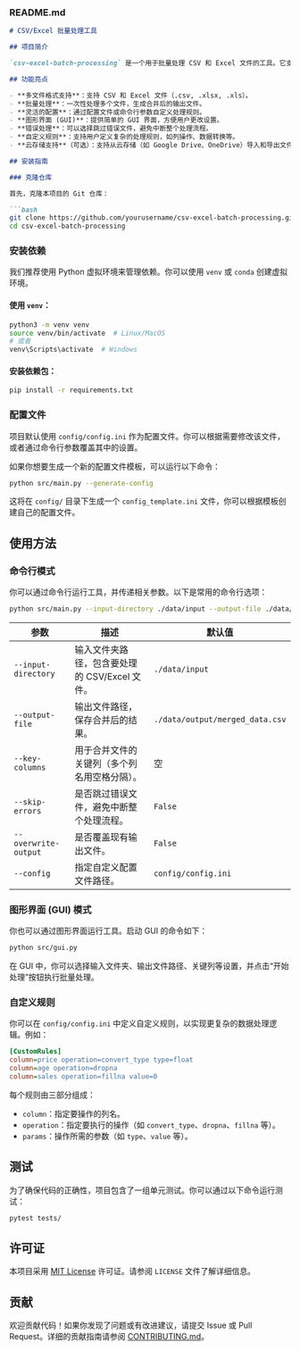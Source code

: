 ### README.md

```markdown
# CSV/Excel 批量处理工具

## 项目简介

`csv-excel-batch-processing` 是一个用于批量处理 CSV 和 Excel 文件的工具。它支持多种操作，如合并文件、转换数据类型、处理缺失值等。通过灵活的配置选项，用户可以轻松自定义处理逻辑，满足不同的需求。

## 功能亮点

- **多文件格式支持**：支持 CSV 和 Excel 文件（.csv, .xlsx, .xls）。
- **批量处理**：一次性处理多个文件，生成合并后的输出文件。
- **灵活的配置**：通过配置文件或命令行参数自定义处理规则。
- **图形界面 (GUI)**：提供简单的 GUI 界面，方便用户更改设置。
- **错误处理**：可以选择跳过错误文件，避免中断整个处理流程。
- **自定义规则**：支持用户定义复杂的处理规则，如列操作、数据转换等。
- **云存储支持**（可选）：支持从云存储（如 Google Drive、OneDrive）导入和导出文件。

## 安装指南

### 克隆仓库

首先，克隆本项目的 Git 仓库：

```bash
git clone https://github.com/yourusername/csv-excel-batch-processing.git
cd csv-excel-batch-processing
```

### 安装依赖

我们推荐使用 Python 虚拟环境来管理依赖。你可以使用 `venv` 或 `conda` 创建虚拟环境。

#### 使用 `venv`：

```bash
python3 -m venv venv
source venv/bin/activate  # Linux/MacOS
# 或者
venv\Scripts\activate  # Windows
```

#### 安装依赖包：

```bash
pip install -r requirements.txt
```

### 配置文件

项目默认使用 `config/config.ini` 作为配置文件。你可以根据需要修改该文件，或者通过命令行参数覆盖其中的设置。

如果你想要生成一个新的配置文件模板，可以运行以下命令：

```bash
python src/main.py --generate-config
```

这将在 `config/` 目录下生成一个 `config_template.ini` 文件，你可以根据模板创建自己的配置文件。

## 使用方法

### 命令行模式

你可以通过命令行运行工具，并传递相关参数。以下是常用的命令行选项：

```bash
python src/main.py --input-directory ./data/input --output-file ./data/output/merged_data.csv --key-columns id name --skip-errors --overwrite-output
```

| 参数               | 描述                                                         | 默认值                        |
|--------------------|--------------------------------------------------------------|-------------------------------|
| `--input-directory` | 输入文件夹路径，包含要处理的 CSV/Excel 文件。                 | `./data/input`                |
| `--output-file`    | 输出文件路径，保存合并后的结果。                             | `./data/output/merged_data.csv`|
| `--key-columns`    | 用于合并文件的关键列（多个列名用空格分隔）。                  | 空                           |
| `--skip-errors`    | 是否跳过错误文件，避免中断整个处理流程。                      | `False`                       |
| `--overwrite-output` | 是否覆盖现有输出文件。                                       | `False`                       |
| `--config`         | 指定自定义配置文件路径。                                     | `config/config.ini`           |

### 图形界面 (GUI) 模式

你也可以通过图形界面运行工具。启动 GUI 的命令如下：

```bash
python src/gui.py
```

在 GUI 中，你可以选择输入文件夹、输出文件路径、关键列等设置，并点击“开始处理”按钮执行批量处理。

### 自定义规则

你可以在 `config/config.ini` 中定义自定义规则，以实现更复杂的数据处理逻辑。例如：

```ini
[CustomRules]
column=price operation=convert_type type=float
column=age operation=dropna
column=sales operation=fillna value=0
```

每个规则由三部分组成：
- `column`：指定要操作的列名。
- `operation`：指定要执行的操作（如 `convert_type`、`dropna`、`fillna` 等）。
- `params`：操作所需的参数（如 `type`、`value` 等）。

## 测试

为了确保代码的正确性，项目包含了一组单元测试。你可以通过以下命令运行测试：

```bash
pytest tests/
```

## 许可证

本项目采用 [MIT License](LICENSE) 许可证。请参阅 `LICENSE` 文件了解详细信息。

## 贡献

欢迎贡献代码！如果你发现了问题或有改进建议，请提交 Issue 或 Pull Request。详细的贡献指南请参阅 [CONTRIBUTING.md](CONTRIBUTING.md)。
